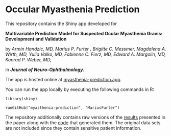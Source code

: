 # Occular Myasthenia Prediction

This repository contains the Shiny app developed for

**Multivariable Prediction Model for Suspected Ocular Myasthenia Gravis: Development and Validation**

by *Armin Handzic, MD, Marius P. Furter , Brigitte C. Messmer,
Magdalena A. Wirth, MD, Yulia Valko, MD, Fabienne C. Fierz, MD, Edward
A. Margolin, MD, Konrad P. Weber, MD,*

in ***Journal of Neuro-Ophthalmology.***

The app is hosted online at [myasthenia-prediction.app](https://myasthenia-prediction.app).

You can run the app locally by executing the following commands in R:

```
library(shiny)

runGitHub("myasthenia-prediction", "MariusFurter")
```

The repository additionally contains raw versions of the [results](analysis/results) presented in the paper along with the [code](analysis/code) that generated them. The original data sets are not included since they contain sensitive patient information.
